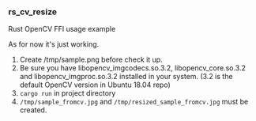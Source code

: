 ### rs_cv_resize
Rust OpenCV FFI usage example

As for now it's just working. 
1. Create /tmp/sample.png before check it up.
2. Be sure you have libopencv_imgcodecs.so.3.2, libopencv_core.so.3.2 and libopencv_imgproc.so.3.2 installed in your system. (3.2 is the default OpenCV version in Ubuntu 18.04 repo)
3. `cargo run` in project directory
4. `/tmp/sample_fromcv.jpg` and `/tmp/resized_sample_fromcv.jpg` must be created.
